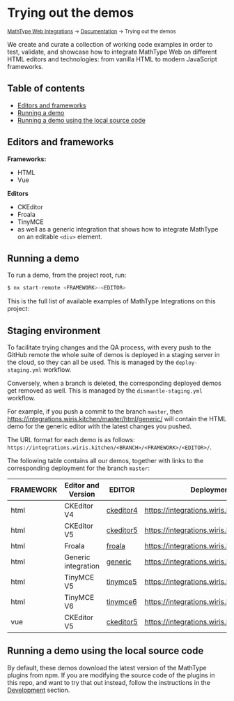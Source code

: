 # Trying out the demos

<small>[MathType Web Integrations](../../README.md) → [Documentation](../README.md) → Trying out the demos</small>

We create and curate a collection of working code examples in order to test, validate, and showcase how to integrate MathType Web on different HTML editors and technologies: from vanilla HTML to modern JavaScript frameworks.

## Table of contents

- [Editors and frameworks](#editors-and-frameworks)
- [Running a demo](#running-a-demo)
- [Running a demo using the local source code](#running-a-demo-using-the-local-source-code)

## Editors and frameworks

**Frameworks:**

- HTML
- Vue

**Editors**

- CKEditor
- Froala
- TinyMCE
- as well as a generic integration that shows how to integrate MathType on an editable `<div>` element.

## Running a demo

To run a demo, from the project root, run:

```js
$ nx start-remote <FRAMEWORK>-<EDITOR>
```

This is the full list of available examples of MathType Integrations on this project:

## Staging environment

To facilitate trying changes and the QA process, with every push to the GitHub remote the whole suite of demos is deployed in a staging server in the cloud, so they can all be used.
This is managed by the `deploy-staging.yml` workflow.

Conversely, when a branch is deleted, the corresponding deployed demos get removed as well.
This is managed by the `dismantle-staging.yml` workflow.

For example, if you push a commit to the branch `master`, then https://integrations.wiris.kitchen/master/html/generic/ will contain the HTML demo for the generic editor with the latest changes you pushed.

The URL format for each demo is as follows: `https://integrations.wiris.kitchen/<BRANCH>/<FRAMEWORK>/<EDITOR>/`.

The following table contains all our demos, together with links to the corresponding deployment for the branch `master`:

| FRAMEWORK | Editor and Version  | EDITOR                                           | Deployment URL for `master`                               |
| --------- | ------------------- | ------------------------------------------------ | --------------------------------------------------------- |
| html      | CKEditor V4         | [ckeditor4](../../demos/html/ckeditor4)          | https://integrations.wiris.kitchen/master/html/ckeditor4/ |
| html      | CKEditor V5         | [ckeditor5](../../demos/html/ckeditor5)          | https://integrations.wiris.kitchen/master/html/ckeditor5/ |
| html      | Froala              | [froala](../../demos/html/froala)                | https://integrations.wiris.kitchen/master/html/froala/    |
| html      | Generic integration | [generic](../../demos/html/generic)              | https://integrations.wiris.kitchen/master/html/generic/   |
| html      | TinyMCE V5          | [tinymce5](../../demos/html/tinymce5)            | https://integrations.wiris.kitchen/master/html/tinymce5/  |
| html      | TinyMCE V6          | [tinymce6](../../demos/html/tinymce6)            | https://integrations.wiris.kitchen/master/html/tinymce6/  |
| vue       | CKEditor V5         | [ckeditor5](../../demos/vue/ckeditor5/README.md) | https://integrations.wiris.kitchen/master/vue/ckeditor5/  |

## Running a demo using the local source code

By default, these demos download the latest version of the MathType plugins from npm.
If you are modifying the source code of the plugins in this repo, and want to try that out instead, follow the instructions in the [Development](../development/demos/README.md) section.
